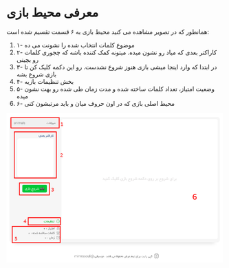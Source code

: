 # معرفی محیط بازی

همانطور که در تصویر مشاهده می کنید محیط بازی به ۶ قسمت تقسیم شده است:

1.  ۱- موضوع کلمات انتخاب شده را نشونت می ده
2.  ۲- کاراکتر بعدی که میاد رو نشون میده. میتونه کمک کننده باشه که چجوری کلمات رو بچینی
3.  ۳- در ابتدا که وارد اینجا میشی بازی هنوز شروع نشدست. رو این دکمه کلیک کن تا بازی شروع بشه
4.  ۴- بخش تنظیمات بازیه
5.  ۵- وضعیت امتیاز، تعداد کلمات ساخته شده و مدت زمان طی شده رو بهت نشون میده
6.  ۶- محیط اصلی بازی که در اون حروف میان و باید مرتبشون کنی

![enter game](../images/enviroment.png)
